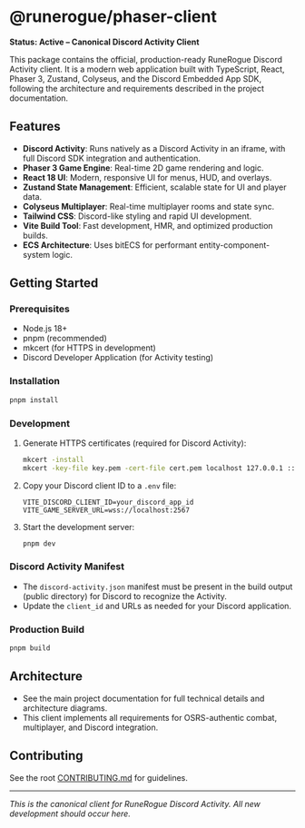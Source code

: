 # @runerogue/phaser-client

**Status: Active – Canonical Discord Activity Client**

This package contains the official, production-ready RuneRogue Discord Activity client. It is a modern web application built with TypeScript, React, Phaser 3, Zustand, Colyseus, and the Discord Embedded App SDK, following the architecture and requirements described in the project documentation.

## Features

- **Discord Activity**: Runs natively as a Discord Activity in an iframe, with full Discord SDK integration and authentication.
- **Phaser 3 Game Engine**: Real-time 2D game rendering and logic.
- **React 18 UI**: Modern, responsive UI for menus, HUD, and overlays.
- **Zustand State Management**: Efficient, scalable state for UI and player data.
- **Colyseus Multiplayer**: Real-time multiplayer rooms and state sync.
- **Tailwind CSS**: Discord-like styling and rapid UI development.
- **Vite Build Tool**: Fast development, HMR, and optimized production builds.
- **ECS Architecture**: Uses bitECS for performant entity-component-system logic.

## Getting Started

### Prerequisites

- Node.js 18+
- pnpm (recommended)
- mkcert (for HTTPS in development)
- Discord Developer Application (for Activity testing)

### Installation

```bash
pnpm install
```

### Development

1. Generate HTTPS certificates (required for Discord Activity):
   ```bash
   mkcert -install
   mkcert -key-file key.pem -cert-file cert.pem localhost 127.0.0.1 ::1
   ```
2. Copy your Discord client ID to a `.env` file:
   ```env
   VITE_DISCORD_CLIENT_ID=your_discord_app_id
   VITE_GAME_SERVER_URL=wss://localhost:2567
   ```
3. Start the development server:
   ```bash
   pnpm dev
   ```

### Discord Activity Manifest

- The `discord-activity.json` manifest must be present in the build output (public directory) for Discord to recognize the Activity.
- Update the `client_id` and URLs as needed for your Discord application.

### Production Build

```bash
pnpm build
```

## Architecture

- See the main project documentation for full technical details and architecture diagrams.
- This client implements all requirements for OSRS-authentic combat, multiplayer, and Discord integration.

## Contributing

See the root [CONTRIBUTING.md](../../CONTRIBUTING.md) for guidelines.

---

_This is the canonical client for RuneRogue Discord Activity. All new development should occur here._
